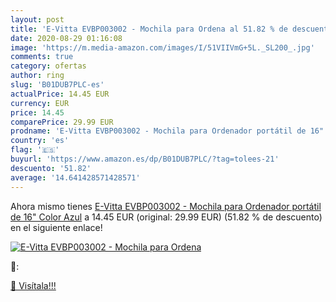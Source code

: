 ```yaml
---
layout: post
title: 'E-Vitta EVBP003002 - Mochila para Ordena al 51.82 % de descuento'
date: 2020-08-29 01:16:08
image: 'https://m.media-amazon.com/images/I/51VIIVmG+5L._SL200_.jpg'
comments: true
category: ofertas
author: ring
slug: 'B01DUB7PLC-es'
actualPrice: 14.45 EUR
currency: EUR
price: 14.45
comparePrice: 29.99 EUR
prodname: 'E-Vitta EVBP003002 - Mochila para Ordenador portátil de 16"  Color Azul'
country: 'es'
flag: '🇪🇸'
buyurl: 'https://www.amazon.es/dp/B01DUB7PLC/?tag=tolees-21'
descuento: '51.82'
average: '14.641428571428571'
---
```


Ahora mismo tienes [E-Vitta EVBP003002 - Mochila para Ordenador portátil de 16"  Color Azul](https://www.amazon.es/dp/B01DUB7PLC/?tag=tolees-21) a 14.45 EUR (original: 29.99 EUR) (51.82 %  de descuento) en el siguiente enlace!

[![E-Vitta EVBP003002 - Mochila para Ordena](https://m.media-amazon.com/images/I/51VIIVmG+5L._SL200_.jpg)](https://www.amazon.es/dp/B01DUB7PLC/?tag=tolees-21)

🔎:


[🛒 Visítala!!!](https://www.amazon.es/dp/B01DUB7PLC/?tag=tolees-21)
